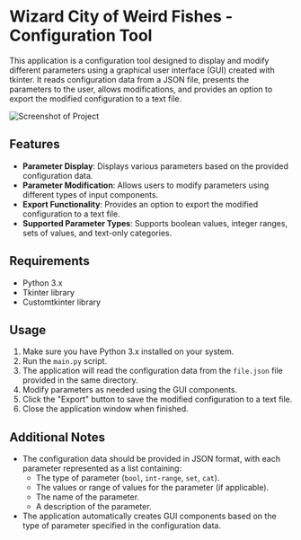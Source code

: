 # Wizard City of Weird Fishes - Configuration Tool

This application is a configuration tool designed to display and modify different parameters using a graphical user interface (GUI) created with tkinter. It reads configuration data from a JSON file, presents the parameters to the user, allows modifications, and provides an option to export the modified configuration to a text file.

![Screenshot of Project](https://github.com/QcTL/CoWF-VarImport/assets/71326643/441a91c2-e282-4e74-ac6d-a24dabbf1f79)

## Features

- **Parameter Display**: Displays various parameters based on the provided configuration data.
- **Parameter Modification**: Allows users to modify parameters using different types of input components.
- **Export Functionality**: Provides an option to export the modified configuration to a text file.
- **Supported Parameter Types**: Supports boolean values, integer ranges, sets of values, and text-only categories.

## Requirements

- Python 3.x
- Tkinter library
- Customtkinter library

## Usage

1. Make sure you have Python 3.x installed on your system.
2. Run the `main.py` script.
3. The application will read the configuration data from the `file.json` file provided in the same directory.
4. Modify parameters as needed using the GUI components.
5. Click the "Export" button to save the modified configuration to a text file.
6. Close the application window when finished.

## Additional Notes

- The configuration data should be provided in JSON format, with each parameter represented as a list containing:
  - The type of parameter (`bool`, `int-range`, `set`, `cat`).
  - The values or range of values for the parameter (if applicable).
  - The name of the parameter.
  - A description of the parameter.
- The application automatically creates GUI components based on the type of parameter specified in the configuration data.


